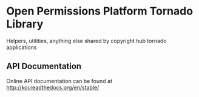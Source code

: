 Open Permissions Platform Tornado Library
=========================================

Helpers, utilities, anything else shared by copyright hub tornado applications

API Documentation
-----------------

Online API documentation can be found at http://koi.readthedocs.org/en/stable/
